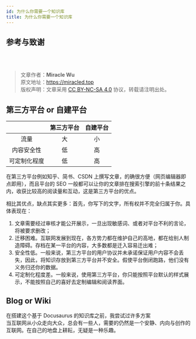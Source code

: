 ```yaml
---
id: 为什么你需要一个知识库
title: 为什么你需要一个知识库
---
```


## 参考与致谢

<br />

<br />

> 文章作者：**Miracle Wu**  
> 原文地址：<https://miracled.top>    
> 版权声明：文章采用 [CC BY-NC-SA 4.0](https://creativecommons.org/licenses/by/4.0/deed.zh) 协议，转载请注明出处。


## 第三方平台 or 自建平台

|              | 第三方平台 | 自建平台 |
| :----------: | :--------: | :------: |
|     流量     |     大     |    小    |
|  内容安全性  |     低     |    高    |
| 可定制化程度 |     低     |    高    |

在第三方平台例如知乎、简书、CSDN 上撰写文章，的确很方便（网页编辑器即点即用），而且平台的 SEO 一般都可以让你的文章排在搜索引擎的前十条结果之内，收获比较高的阅读量和互动，这是第三方平台的优点。

相比其优点，缺点其实更多：首先，你写下的文字，所有权并不完全归属于你。具体表现在：

1. 文章需要经过审核才能公开展示，一旦出现敏感词、或者对平台不利的言论，将被要求删改；
2. 迁移困难。互联网发展到现在，各方势力都在维护自己的高地，都在给别人制造障碍。存档在某一平台的内容，大多数都是迁入容易迁出难；
3. 安全性低。一般来说，第三方平台的用户协议并未承诺保证用户内容不会丢失，因此，将知识存放到第三方平台并不安全。假使平台倒闭跑路，他们没有义务归还你的数据。
4. 可定制化程度差。一般来说，使用第三方平台，你只能按照平台默认的样式展示，不能按照自己的喜好去定制编辑和阅读界面。


## Blog or Wiki
在搭建这个基于 Docusaurus 的知识库之前，我尝试过许多方案  
当互联网从小众走向大众，总会有一些人，需要的仍然是一个安静、内向与创作的互联网。在自己的地盘上耕耘，无疑是一种乐趣。

